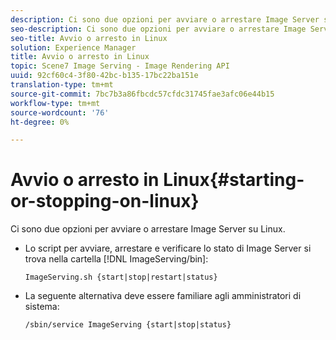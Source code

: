 ```yaml
---
description: Ci sono due opzioni per avviare o arrestare Image Server su Linux.
seo-description: Ci sono due opzioni per avviare o arrestare Image Server su Linux.
seo-title: Avvio o arresto in Linux
solution: Experience Manager
title: Avvio o arresto in Linux
topic: Scene7 Image Serving - Image Rendering API
uuid: 92cf60c4-3f80-42bc-b135-17bc22ba151e
translation-type: tm+mt
source-git-commit: 7bc7b3a86fbcdc57cfdc31745fae3afc06e44b15
workflow-type: tm+mt
source-wordcount: '76'
ht-degree: 0%

---
```



# Avvio o arresto in Linux{#starting-or-stopping-on-linux}

Ci sono due opzioni per avviare o arrestare Image Server su Linux.

* Lo script per avviare, arrestare e verificare lo stato di Image Server si trova nella cartella [!DNL ImageServing/bin]:

   `ImageServing.sh {start|stop|restart|status}`
* La seguente alternativa deve essere familiare agli amministratori di sistema:

   `/sbin/service ImageServing {start|stop|status}`
